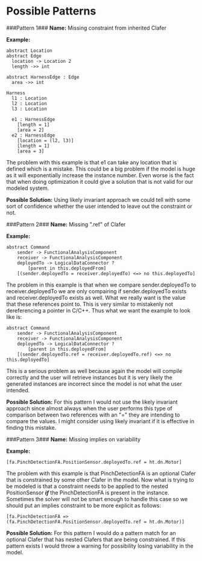 Possible Patterns
=================

###Pattern 1###
**Name:** Missing constraint from inherited Clafer

**Example:**
```clafer
abstract Location
abstract Edge
  location -> Location 2
  length ->> int

abstract HarnessEdge : Edge
  area ->> int

Harness
  l1 : Location
  l2 : Location
  l3 : Location

  e1 : HarnessEdge
    [length = 1]
    [area = 2]
  e2 : HarnessEdge
    [location = (l2, l3)]
    [length = 1]
    [area = 3]
```
The problem with this example is that e1 can take any location that is defined which is a mistake. This could be a big problem if the model is huge as it will exponentially increase the instance number. Even worse is the fact that when doing optimization it could give a solution that is not valid for our modeled system.

**Possible Solution:** Using likely invariant approach we could tell with some sort of confidence whether the user intended to leave out the constraint or not.

###Pattern 2###
**Name:** Missing ".ref" of Clafer

**Example:**
```clafer
abstract Command
    sender -> FunctionalAnalysisComponent
    receiver -> FunctionalAnalysisComponent
    deployedTo -> LogicalDataConnector ?
        [parent in this.deployedFrom]
    [(sender.deployedTo = receiver.deployedTo) <=> no this.deployedTo]
```

The problem in this example is that when we compare sender.deployedTo to receiver.deployedTo we are only compairing if sender.deployedTo exists and receiver.deployedTo exists as well. What we really want is the value that these references point to. This is very similar to mistakenly not dereferencing a pointer in C/C++. Thus what we want the example to look like is:
```clafer
abstract Command
    sender -> FunctionalAnalysisComponent
    receiver -> FunctionalAnalysisComponent
    deployedTo -> LogicalDataConnector ?
        [parent in this.deployedFrom]
    [(sender.deployedTo.ref = receiver.deployedTo.ref) <=> no this.deployedTo]
```
This is a serious problem as well because again the model will compile correctly and the user will retrieve instances but it is very likely the generated instances are incorrect since the model is not what the user intended.

**Possible Solution:** For this pattern I would not use the likely invariant approach since almost always when the user performs this type of comparison between two references with an "=" they are intending to compare the values. I might consider using likely invariant if it is effective in finding this mistake.

###Pattern 3###
**Name:** Missing implies on variability

**Example:**
```clafer
[fa.PinchDetectionFA.PositionSensor.deployedTo.ref = ht.dn.Motor]
```
The problem with this example is that PinchDetectionFA is an optional Clafer that is constrained by some other Clafer in the model. Now what is trying to be modeled is that a constraint needs to be applied to the nested PositionSensor ***if*** the PinchDetectionFA is present in the instance. Sometimes the solver will not be smart enough to handle this case so we should put an implies constraint to be more explicit as follows:
```clafer
[fa.PinchDetectionFA => (fa.PinchDetectionFA.PositionSensor.deployedTo.ref = ht.dn.Motor)]
```

**Possible Solution:** For this pattern I would do a pattern match for an optional Clafer that has nested Clafers that are being constrained. If this pattern exists I would throw a warning for possibility losing variability in the model.
